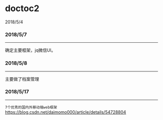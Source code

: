 # doctoc2
2018/5/4  </br>


### 2018/5/7
___
  确定主要框架，jq微信UI。      



### 2018/5/8
___        
  主要做了档案管理

### 2018/5/17
____
  `7个优秀的国内外移动端web框架`
https://blog.csdn.net/daimomo000/article/details/54728804  